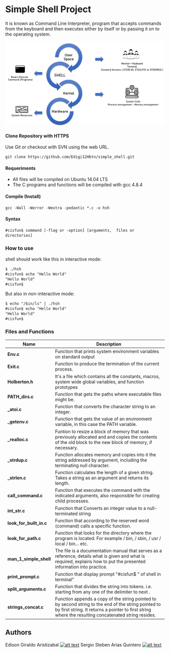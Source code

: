 
# Simple Shell Project

It is known as Command Line Interpreter, program that accepts commands from the keyboard and then executes either by itself or by passing it on to the operating system.

![](https://raw.githubusercontent.com/Edigi12Hbtn/simple_shell/master/Shell.png)

#### Clone Repository with HTTPS

Use Git or checkout with SVN using the web URL.
```
git clone https://github.com/Edigi12Hbtn/simple_shell.git
```
#### Requeriments
* All files will be compiled on Ubuntu 14.04 LTS
* The C programs and functions will be compiled with gcc 4.8.4 

#### Compile (Install)

```
gcc -Wall -Werror -Wextra -pedantic *.c -o hsh
```

#### Syntax
```
#cisfun$ command [-flag or -option] [arguments,  files or  directories]
```

### How to use
shell should work like this in interactive mode:
```
$ ./hsh
#cisfun$ echo "Hello World"
"Hello World"
#cisfun$
```


But also in non-interactive mode:
```
$ echo "/bin/ls" | ./hsh
#cisfun$ echo "Hello World"
"Hello World"
#cisfun$
```

### Files and Functions

| Name  | Description |
| ------------- | ------------- |
| **Env.c** | Function that prints system environment variables on standard output  | 
| **Exit.c** |Function to produce the termination of the current process. |
| **Holberton.h** |  It's a file which contains all the constants, macros, system wide global variables, and function prototypes | 
| **PATH_dirs.c** | Function that gets the paths where executable files might be. | 
| **_atoi.c** | Function that converts the character string  to an integer.| 
| **_getenv.c** | Function that gets the value of an environment variable, in this case the PATH variable. | 
| **_realloc.c** | Funtion to resize a block of memory that was previously allocated and and copies the contents of the old block to the new block of memory, if necessary. | 
| **_strdup.c** | Function allocates memory and copies into it the string addressed by argument, including the terminating null character. | 
| **_strlen.c** | Function calculates the length of a given string.  Takes a string as an argument and returns its length.  | 
| **call_command.c** | Function that executes the command with the indicated arguments, also responsible for creating child processes.  | 
|**int_str.c**|Function that Converts an integer value to a null-terminated string|
| **look_for_built_in.c** | Function that according to the reserved word (command) calls a specific function. | 
| **look_for_path.c** | Function that looks for the directory where the program is located. For example / bin, / sbin,  / usr / local / bin... etc.| 
| **man_1_simple_shell** |  The file is a documentation manual that serves as a reference, details what is given and what is required, explains how to put the presented information into practice.  | 
| **print_prompt.c** | Function that display prompt "#cisfun$ "  of shell in terminal"  | 
| **split_arguments.c** | Function that divides the string into tokens. i.e. starting from any one of the delimiter to next .  | 
| **strings_concat.c** | Function appends a copy of the string pointed to by second string to the end of the string pointed to by first string. It returns a pointer to first string where the resulting concatenated string resides.|

## Authors
Edison Giraldo Aristizabal [![alt text][1.1]][2]
Sergio Steben Arias Quintero [![alt text][1.1]][1]
<!-- links to social media icon -->
[1.1]: http://i.imgur.com/0o48UoR.png (Github)
<!-- links to your social media accounts -->
<!-- update these accordingly -->
[1]: https://github.com/sarias12
[2]: https://github.com/Edigi12Hbtn
